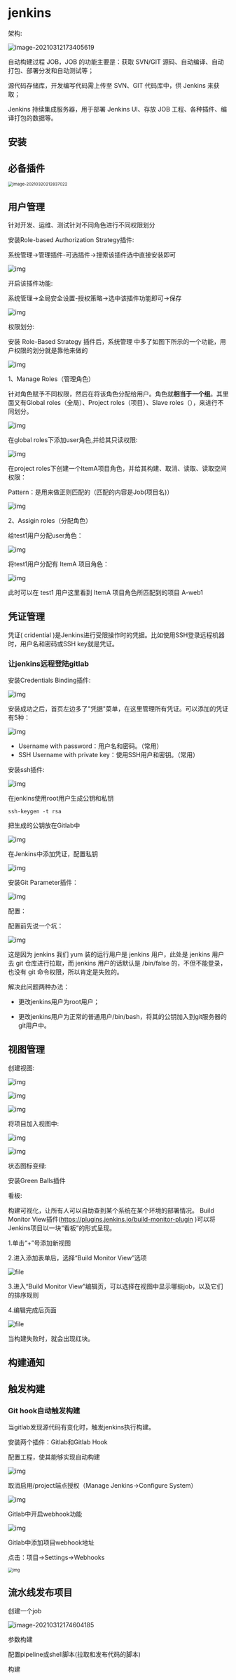# jenkins

架构:

![image-20210312173405619](https://gitee.com/c_honghui/picture/raw/master/img/20210312173405.png)

自动构建过程 JOB，JOB 的功能主要是：获取 SVN/GIT 源码、自动编译、自动打包、部署分发和自动测试等；

源代码存储库，开发编写代码需上传至 SVN、GIT 代码库中，供 Jenkins 来获取；

Jenkins 持续集成服务器，用于部署 Jenkins UI、存放 JOB 工程、各种插件、编译打包的数据等。

## 安装

## 必备插件

<img src="https://gitee.com/c_honghui/picture/raw/master/img/20210320212844.png" alt="image-20210320212837022" style="zoom:67%;" />

## 用户管理

针对开发、运维、测试针对不同角色进行不同权限划分

安装Role-based Authorization Strategy插件:

系统管理->管理插件-可选插件->搜索该插件选中直接安装即可

![img](https://gitee.com/c_honghui/picture/raw/master/img/20210312153338.png)

开启该插件功能:

系统管理->全局安全设置-授权策略->选中该插件功能即可->保存

![img](https://gitee.com/c_honghui/picture/raw/master/img/20210312153355.png)

权限划分:

安装 Role-Based Strategy 插件后，系统管理 中多了如图下所示的一个功能，用户权限的划分就是靠他来做的

![img](https://gitee.com/c_honghui/picture/raw/master/img/20210312153422.png)

1、Manage Roles（管理角色）

针对角色赋予不同权限，然后在将该角色分配给用户。角色就**相当于一个组**。其里面又有Global roles（全局）、Project roles（项目）、Slave roles（），来进行不同划分。

![img](https://gitee.com/c_honghui/picture/raw/master/img/20210312154146.png)

在global roles下添加user角色,并给其只读权限:

![img](https://gitee.com/c_honghui/picture/raw/master/img/20210312154201.png)

在project roles下创建一个ItemA项目角色，并给其构建、取消、读取、读取空间权限：

Pattern：是用来做正则匹配的（匹配的内容是Job(项目名)）

![img](https://gitee.com/c_honghui/picture/raw/master/img/20210312154310.png)

2、Assigin roles（分配角色）

给test1用户分配user角色：

![img](https://gitee.com/c_honghui/picture/raw/master/img/20210312154334.png)

将test1用户分配有 ItemA 项目角色：

![img](https://gitee.com/c_honghui/picture/raw/master/img/20210312154348.png)

此时可以在 test1 用户这里看到 ItemA 项目角色所匹配到的项目 A-web1

## 凭证管理

凭证( cridential )是Jenkins进行受限操作时的凭据。比如使用SSH登录远程机器时，用户名和密码或SSH key就是凭证。

### 让jenkins远程登陆gitlab

安装Credentials Binding插件:

![img](https://gitee.com/c_honghui/picture/raw/master/img/20210312141044.png)

安装成功之后，首页左边多了"凭据"菜单，在这里管理所有凭证。可以添加的凭证有5种：

![img](https://gitee.com/c_honghui/picture/raw/master/img/20210312141100.png)

- Username with password：用户名和密码。（常用）
- SSH Username with private key：使用SSH用户和密钥。（常用）

安装ssh插件:

![img](https://gitee.com/c_honghui/picture/raw/master/img/20210312141137.png)

在jenkins使用root用户生成公钥和私钥

```shell
ssh-keygen -t rsa
```

把生成的公钥放在Gitlab中

![img](https://gitee.com/c_honghui/picture/raw/master/img/20210312141317.png)

在Jenkins中添加凭证，配置私钥

![img](https://gitee.com/c_honghui/picture/raw/master/img/20210312141520.png)

安装Git Parameter插件：

![img](https://gitee.com/c_honghui/picture/raw/master/img/20210312141858.png)

配置：

配置前先说一个坑：

![img](https://gitee.com/c_honghui/picture/raw/master/img/20210312141910.png)

这是因为 jenkins 我们 yum 装的运行用户是 jenkins 用户，此处是 jenkins 用户去 git 仓库进行拉取，而 jenkins 用户的话默认是 /bin/false 的，不但不能登录，也没有 git 命令权限，所以肯定是失败的。

解决此问题两种办法：

- 更改jenkins用户为root用户；

- 更改jenkins用户为正常的普通用户/bin/bash，将其的公钥加入到git服务器的git用户中。

## 视图管理

创建视图:

![img](https://gitee.com/c_honghui/picture/raw/master/img/20210312142344.png)

![img](https://gitee.com/c_honghui/picture/raw/master/img/20210312142351.png)

![img](https://gitee.com/c_honghui/picture/raw/master/img/20210312142403.png)

将项目加入视图中:

![img](https://gitee.com/c_honghui/picture/raw/master/img/20210312142648.png)

![img](https://gitee.com/c_honghui/picture/raw/master/img/20210312142840.png)

状态图标变绿:

安装Green Balls插件

看板:

构建可视化，让所有人可以自助查到某个系统在某个环境的部署情况。
Build Monitor View插件(https://plugins.jenkins.io/build-monitor-plugin )可以将Jenkins项目以一块“看板”的形式呈现。

1.单击“+”号添加新视图

2.进入添加表单后，选择“Build Monitor View”选项

![file](https://gitee.com/c_honghui/picture/raw/master/img/20210312143213.png)

3.进入“Build Monitor View”编辑页，可以选择在视图中显示哪些job，以及它们的排序规则

4.编辑完成后页面

![file](https://gitee.com/c_honghui/picture/raw/master/img/20210312143251.png)

当构建失败时，就会出现红块。

## 构建通知

## 触发构建

### Git hook自动触发构建

当gitlab发现源代码有变化时，触发jenkins执行构建。

安装两个插件：Gitlab和Gitlab Hook

配置工程，使其能够实现自动构建

![img](https://gitee.com/c_honghui/picture/raw/master/img/20210312145246.png)

取消启用/project端点授权（Manage Jenkins->Configure System）

![img](https://gitee.com/c_honghui/picture/raw/master/img/20210312145344.png)

Gitlab中开启webhook功能

![img](https://gitee.com/c_honghui/picture/raw/master/img/20210312145357.png)

Gitlab中添加项目webhook地址

点击：项目->Settings->Webhooks

<img src="https://gitee.com/c_honghui/picture/raw/master/img/20210312145443.png" alt="img" style="zoom:67%;" />

## 流水线发布项目

创建一个job

![image-20210312174604185](https://gitee.com/c_honghui/picture/raw/master/img/20210312174604.png)

参数构建

配置pipeline或shell脚本(拉取和发布代码的脚本)

构建
